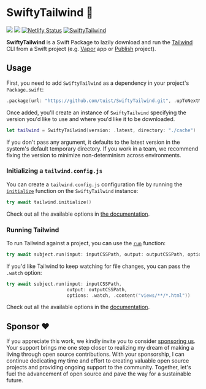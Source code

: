# SwiftyTailwind 🍃

[![](https://img.shields.io/endpoint?url=https%3A%2F%2Fswiftpackageindex.com%2Fapi%2Fpackages%2Ftuist%2FSwiftyTailwind%2Fbadge%3Ftype%3Dswift-versions)](https://swiftpackageindex.com/tuist/SwiftyTailwind)
[![](https://img.shields.io/endpoint?url=https%3A%2F%2Fswiftpackageindex.com%2Fapi%2Fpackages%2Ftuist%2FSwiftyTailwind%2Fbadge%3Ftype%3Dplatforms)](https://swiftpackageindex.com/tuist/SwiftyTailwind)
[![Netlify Status](https://api.netlify.com/api/v1/badges/69daef71-b1cf-4d37-96ad-216cb953e668/deploy-status)](https://app.netlify.com/sites/swiftytailwind/deploys)
[![SwiftyTailwind](https://github.com/tuist/SwiftyTailwind/actions/workflows/SwiftyTailwind.yml/badge.svg)](https://github.com/tuist/SwiftyTailwind/actions/workflows/SwiftyTailwind.yml)

**SwiftyTailwind** is a Swift Package to lazily download and run the [Tailwind](https://tailwindcss.com) CLI from a Swift project (e.g. [Vapor](https://vapor.codes) app or [Publish](https://github.com/JohnSundell/Publish) project). 

## Usage

First, you need to add `SwiftyTailwind` as a dependency in your project's `Package.swift`:

```swift
.package(url: "https://github.com/tuist/SwiftyTailwind.git", .upToNextMinor(from: "0.1.0"))
```

Once added, you'll create an instance of `SwiftyTailwind` specifying the version you'd like to use and where you'd like it to be downloaded.

```swift
let tailwind = SwiftyTailwind(version: .latest, directory: "./cache")
```

If you don't pass any argument, it defaults to the latest version in the system's default temporary directory. If you work in a team, we recommend fixing the version to minimize non-determinism across environments.

### Initializing a `tailwind.config.js`

You can create a `tailwind.config.js` configuration file by running the [`initialize`](https://swiftytailwind.tuist.me/documentation/swiftytailwind/swiftytailwind/initialize(directory:options:)) function on the `SwiftyTailwind` instance:


```swift
try await tailwind.initialize()
```

Check out all the available options in [the documentation](https://swiftytailwind.tuist.me/documentation/swiftytailwind/swiftytailwind/initializeoption).

### Running Tailwind

To run Tailwind against a project, you can use the [`run`](https://swiftytailwind.tuist.me/documentation/swiftytailwind/swiftytailwind/run(input:output:directory:options:)) function:

```swift
try await subject.run(input: inputCSSPath, output: outputCSSPath, options: .content("views/**/*.html"))
```

If you'd like Tailwind to keep watching for file changes, you can pass the `.watch` option:


```swift
try await subject.run(input: inputCSSPath, 
                      output: outputCSSPath, 
                      options: .watch, .content("views/**/*.html"))
```

Check out all the available options in the [documentation](https://swiftytailwind.tuist.me/documentation/swiftytailwind/swiftytailwind/runoption).

## Sponsor ❤️

If you appreciate this work, we kindly invite you to consider [sponsoring us](https://github.com/sponsors/tuist). Your support brings me one step closer to realizing my dream of making a living through open source contributions. With your sponsorship, I can continue dedicating my time and effort to creating valuable open source projects and providing ongoing support to the community. Together, let's fuel the advancement of open source and pave the way for a sustainable future.
